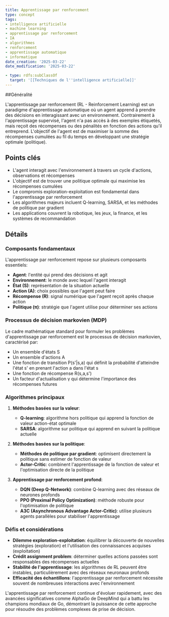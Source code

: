 ```yaml
---
title: Apprentissage par renforcement
type: concept
tags:
- intelligence artificielle
- machine learning
- apprentissage par renforcement
- IA
- algorithmes
- renforcement
- apprentissage automatique
- informatique
date_creation: '2025-03-22'
date_modification: '2025-03-22'

- type: rdfs:subClassOf
  target: '[[Techniques de l''intelligence artificielle]]'
---
```


##Généralité

L'apprentissage par renforcement (RL - Reinforcement Learning) est un paradigme d'apprentissage automatique où un agent apprend à prendre des décisions en interagissant avec un environnement. Contrairement à l'apprentissage supervisé, l'agent n'a pas accès à des exemples étiquetés, mais reçoit des récompenses ou des pénalités en fonction des actions qu'il entreprend. L'objectif de l'agent est de maximiser la somme des récompenses cumulées au fil du temps en développant une stratégie optimale (politique).

## Points clés

- L'agent interagit avec l'environnement à travers un cycle d'actions, observations et récompenses
- L'objectif est de trouver une politique optimale qui maximise les récompenses cumulées
- Le compromis exploration-exploitation est fondamental dans l'apprentissage par renforcement
- Les algorithmes majeurs incluent Q-learning, SARSA, et les méthodes de politique par gradient
- Les applications couvrent la robotique, les jeux, la finance, et les systèmes de recommandation

## Détails

### Composants fondamentaux

L'apprentissage par renforcement repose sur plusieurs composants essentiels:
- **Agent**: l'entité qui prend des décisions et agit
- **Environnement**: le monde avec lequel l'agent interagit
- **État (S)**: représentation de la situation actuelle
- **Action (A)**: choix possibles que l'agent peut faire
- **Récompense (R)**: signal numérique que l'agent reçoit après chaque action
- **Politique (π)**: stratégie que l'agent utilise pour déterminer ses actions

### Processus de décision markovien (MDP)

Le cadre mathématique standard pour formuler les problèmes d'apprentissage par renforcement est le processus de décision markovien, caractérisé par:
- Un ensemble d'états S
- Un ensemble d'actions A
- Une fonction de transition P(s'|s,a) qui définit la probabilité d'atteindre l'état s' en prenant l'action a dans l'état s
- Une fonction de récompense R(s,a,s')
- Un facteur d'actualisation γ qui détermine l'importance des récompenses futures

### Algorithmes principaux

1. **Méthodes basées sur la valeur**:
   - **Q-learning**: algorithme hors politique qui apprend la fonction de valeur action-état optimale
   - **SARSA**: algorithme sur politique qui apprend en suivant la politique actuelle

2. **Méthodes basées sur la politique**:
   - **Méthodes de politique par gradient**: optimisent directement la politique sans estimer de fonction de valeur
   - **Actor-Critic**: combinent l'apprentissage de la fonction de valeur et l'optimisation directe de la politique

3. **Apprentissage par renforcement profond**:
   - **DQN (Deep Q-Network)**: combine Q-learning avec des réseaux de neurones profonds
   - **PPO (Proximal Policy Optimization)**: méthode robuste pour l'optimisation de politique
   - **A3C (Asynchronous Advantage Actor-Critic)**: utilise plusieurs agents parallèles pour stabiliser l'apprentissage

### Défis et considérations

- **Dilemme exploration-exploitation**: équilibrer la découverte de nouvelles stratégies (exploration) et l'utilisation des connaissances acquises (exploitation)
- **Crédit assignment problem**: déterminer quelles actions passées sont responsables des récompenses actuelles
- **Stabilité de l'apprentissage**: les algorithmes de RL peuvent être instables, particulièrement avec des réseaux neuronaux profonds
- **Efficacité des échantillons**: l'apprentissage par renforcement nécessite souvent de nombreuses interactions avec l'environnement

L'apprentissage par renforcement continue d'évoluer rapidement, avec des avancées significatives comme AlphaGo de DeepMind qui a battu les champions mondiaux de Go, démontrant la puissance de cette approche pour résoudre des problèmes complexes de prise de décision.
